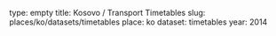 type: empty
title: Kosovo / Transport Timetables
slug: places/ko/datasets/timetables
place: ko
dataset: timetables
year: 2014

